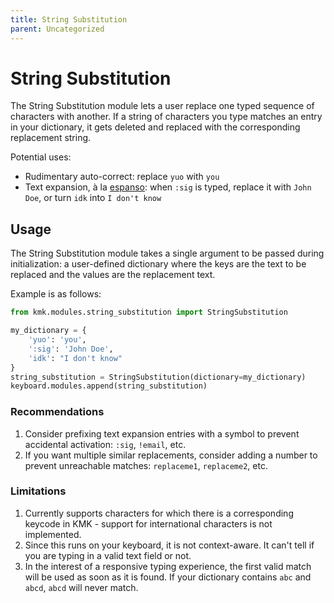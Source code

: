 ```yaml
---
title: String Substitution
parent: Uncategorized
---
```


# String Substitution

The String Substitution module lets a user replace one typed sequence of characters with another. If a string of characters you type matches an entry in your dictionary, it gets deleted and replaced with the corresponding replacement string.

Potential uses:

- Rudimentary auto-correct: replace `yuo` with `you`
- Text expansion, à la [espanso](https://github.com/federico-terzi/espanso): when `:sig` is typed, replace it with `John Doe`, or turn `idk` into `I don't know`

## Usage

The String Substitution module takes a single argument to be passed during initialization: a user-defined dictionary where the keys are the text to be replaced and the values are the replacement text.

Example is as follows:

```python
from kmk.modules.string_substitution import StringSubstitution

my_dictionary = {
    'yuo': 'you',
    ':sig': 'John Doe',
    'idk': "I don't know"
}
string_substitution = StringSubstitution(dictionary=my_dictionary)
keyboard.modules.append(string_substitution)
```

### Recommendations

1. Consider prefixing text expansion entries with a symbol to prevent accidental activation: `:sig`, `!email`, etc.
2. If you want multiple similar replacements, consider adding a number to prevent unreachable matches: `replaceme1`, `replaceme2`, etc.

### Limitations

1. Currently supports characters for which there is a corresponding keycode in KMK - support for international characters is not implemented.
2. Since this runs on your keyboard, it is not context-aware. It can't tell if you are typing in a valid text field or not.
3. In the interest of a responsive typing experience, the first valid match will be used as soon as it is found. If your dictionary contains `abc` and `abcd`, `abcd` will never match.
